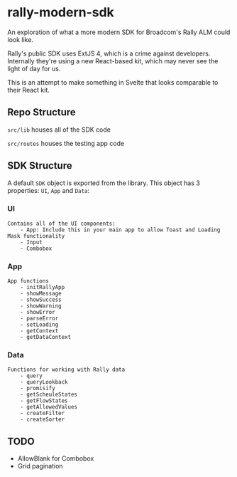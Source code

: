 # rally-modern-sdk
An exploration of what a more modern SDK for Broadcom's Rally ALM could look like.

Rally's public SDK uses ExtJS 4, which is a crime against developers. Internally they're using a new React-based kit, which may never see the light of day for us.

This is an attempt to make something in Svelte that looks comparable to their React kit.

## Repo Structure

 `src/lib` houses all of the SDK code

 `src/routes` houses the testing app code

 ## SDK Structure

 A default `SDK` object is exported from the library. This object has 3 properties: `UI`, `App` and `Data`:

### UI

    Contains all of the UI components:
        - App: Include this in your main app to allow Toast and Loading Mask functionality
        - Input
        - Combobox


### App

    App functions
        - initRallyApp
        - showMessage
        - showSuccess
        - showWarning
        - showError
        - parseError
        - setLoading
        - getContext
        - getDataContext


### Data

    Functions for working with Rally data
        - query
        - queryLookback
        - promisify
        - getScheuleStates
        - getFlowStates
        - getAllowedValues
        - createFilter
        - createSorter







## TODO

- AllowBlank for Combobox
- Grid pagination